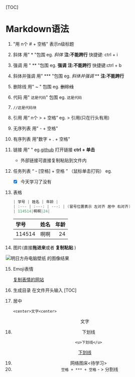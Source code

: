 [TOC]



# Markdown语法

1. "用 n个 # + 空格" 表示n级标题

2. 斜体 用" * "包围  eg. *斜体*  **注:不能跨行**  快捷键: ctrl + i

3. 强调 用 " ** "包围  eg. **强调**   **注:不能跨行**  快捷键:ctrl + b

4. 斜体并强调 用" *** "包围  eg.  *斜体并强调*  **  **注:不能跨行**

5. 删除线 用" ~ " 包围  eg.  ~~删除线~~

6. 代码 用" `这是代码`" 包围 eg.  `这是代码 `

7. ```
   //这是代码块
   ```

8. 引用 用“ n个 > + 空格”  eg.  > 引用(只在行头有用)

9. 无序列表 用" - + 空格" 

10. 有序列表 用"数字 + . + 空格"

11. 链接 用" []() " eg.[github](https://github.com/)  打开链接 **ctrl + 单击**

    - 外部链接可直接复制粘贴到文件内

12. 任务列表  “ - [空格] + 空格 ” （鼠标单击打钩）  eg.

    - [x] 今天学习了没有 

13. 表格

    ```c++
    | 学号 | 姓名 | 年龄 |
    | :--- | :---: | ---: | (冒号位置表示 左对齐 居中 右对齐)
    | 114514|啊啊|24|
    ```

    | 学号 | 姓名 | 年龄 |
    | :--- | :---: | ---: |
    | 114514|啊啊|24|

14. 图片(直接**拖进来**或者 **复制粘贴** )

![明日方舟电脑壁纸 的图像结果](https://tse3-mm.cn.bing.net/th/id/OIP-C.12wxQLOg-c5vkp866DYBUgHaEp?w=255&h=180&c=7&r=0&o=5&dpr=1.6&pid=1.7)

15. Emoji表情

    [复制表情的网站]([http://emojipedia.org/apple/)

16. 生成目录  在文件开头输入 [TOC]

17. 居中

    ```
    <center>文字<center>
    ```

<center>文字<center>

18. 下划线

    ```
    <u>下划线</u>
    ```

<center><u>下划线</u><center>

19. 网络图床<待学习>
19. ` 空格 + *** + 空格`  - > 分割线

